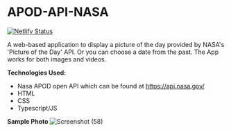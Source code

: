 # APOD-API-NASA

[![Netlify Status](https://api.netlify.com/api/v1/badges/434fa586-d65c-42e1-bf98-f988a3f6c29a/deploy-status)](https://app.netlify.com/sites/apod-api-application/deploys)

A web-based application to display a picture of the day provided by NASA's 'Picture of the Day' API. Or you can choose a date from the past. The App works for both images and videos.

**Technologies Used:**

-   Nasa APOD open API which can be found at https://api.nasa.gov/
-   HTML
-   CSS
-   Typescript/JS

**Sample Photo**
![Screenshot (58)](https://user-images.githubusercontent.com/49052244/151297835-3ce41659-aa3f-4ec8-9c5b-2ee0137ed3fe.png)
